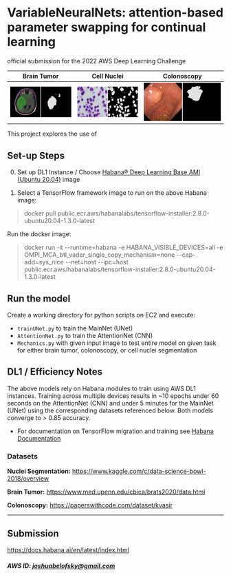 # VariableNeuralNets: attention-based parameter swapping for continual learning
official submission for the 2022 AWS Deep Learning Challenge

Brain Tumor   |  Cell Nuclei |  Colonoscopy
:-------------------------:|:-------------------------: |:-------------------------:
![](https://github.com/jb-01/VariableNeuralNets/blob/main/images/merged_image.jpg?raw=true)  |  ![](https://github.com/jb-01/VariableNeuralNets/blob/main/images/merged_image%201.jpg?raw=true)  |  ![](https://github.com/jb-01/VariableNeuralNets/blob/main/images/merged_image%202.jpg?raw=true)
This project explores the use of 

## Set-up Steps 

0. Set up DL1 Instance / Choose [Habana® Deep Learning Base AMI (Ubuntu 20.04)](https://aws.amazon.com/marketplace/pp/prodview-fw46rwuxrtfse?sr=0-1&ref_=beagle&applicationId=AWSMPContessa) image

1. Select a TensorFlow framework image to run on the above Habana image:
	
> docker pull public.ecr.aws/habanalabs/tensorflow-installer:2.8.0-ubuntu20.04-1.3.0-latest

Run the docker image:

>docker run -it --runtime=habana -e HABANA_VISIBLE_DEVICES=all -e OMPI_MCA_btl_vader_single_copy_mechanism=none --cap-add=sys_nice --net=host --ipc=host public.ecr.aws/habanalabs/tensorflow-installer:2.8.0-ubuntu20.04-1.3.0-latest


## Run the model
Create a working directory for python scripts on EC2 and execute: 
- ```trainUNet.py``` to train the MainNet (UNet) 
- ```AttentionNet.py``` to train the AttentionNet (CNN)
- ```Mechanics.py``` with given input image to test entire model on given task for either brain tumor, colonoscopy, or cell nuclei segmentation

## DL1 / Efficiency Notes
The above models rely on Habana modules to train using AWS DL1 instances. Training across multiple devices results in ~10 epochs under 60 seconds on the AttentionNet (CNN) and under 5 minutes for the MainNet (UNet) using the corresponding datasets referenced below. Both models converge to > 0.85 accuracy.
- For documentation on TensorFlow migration and training see [Habana Documentation](https://docs.habana.ai/en/latest/Tensorflow_User_Guide/Tensorflow_User_Guide.html# )

### Datasets
**Nuclei Segmentation:**
https://www.kaggle.com/c/data-science-bowl-2018/overview

**Brain Tumor:**
https://www.med.upenn.edu/cbica/brats2020/data.html

**Colonoscopy:**
https://paperswithcode.com/dataset/kvasir

---
## Submission
https://docs.habana.ai/en/latest/index.html
##### AWS ID: joshuabelofsky@gmail.com
